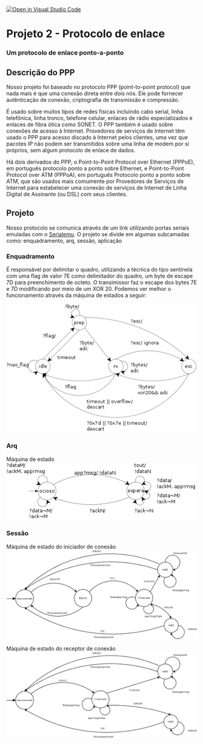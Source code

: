 [![Open in Visual Studio Code](https://classroom.github.com/assets/open-in-vscode-c66648af7eb3fe8bc4f294546bfd86ef473780cde1dea487d3c4ff354943c9ae.svg)](https://classroom.github.com/online_ide?assignment_repo_id=7891775&assignment_repo_type=AssignmentRepo)
# Projeto 2 - Protocolo de enlace

### Um protocolo de enlace ponto-a-ponto

## Descrição do PPP

Nosso projeto foi baseado no protocolo PPP (point-to-point protocol) que nada mais é que uma conexão direta entre dois nós. Ele pode fornecer autênticação de conexão, criptografia de transmissão e compressão.

É usado sobre muitos tipos de redes físicas incluindo cabo serial, linha telefônica, linha tronco, telefone celular, enlaces de rádio especializados e enlaces de fibra ótica como SONET. O PPP também é usado sobre conexões de acesso à Internet. Provedores de serviços de Internet têm usado o PPP para acesso discado à Internet pelos clientes, uma vez que pacotes IP não podem ser transmitidos sobre uma linha de modem por si próprios, sem algum protocolo de enlace de dados.

Há dois derivados do PPP, o Point-to-Point Protocol over Ethernet (PPPoE), em português protocolo ponto a ponto sobre Ethernet, e Point-to-Point Protocol over ATM (PPPoA), em português Protocolo ponto a ponto sobre ATM, que são usados mais comumente por Provedores de Serviços de Internet para estabelecer uma conexão de serviços de Internet de Linha Digital de Assinante (ou DSL) com seus clientes.

##  Projeto

Nosso protocolo se comunica através de um link utilizando portas seriais emuladas com o [Serialemu](https://github.com/IFSCEngtelecomPTC/Serialemu). O projeto se divide em algumas subcamadas como: enquadramento, arq, sessão, aplicação

### Enquadramento

É responsável por delimitar o quadro, utilizando a técnica do tipo sentinela com uma flag de valor 7E como delimitador do quadro, um byte de escape 7D para preenchimento de octeto. O transimissor faz o escape dos bytes 7E e 7D modificando por meio de um XOR 20. Podemos ver melhor o funcionamento através da máquina de estados a seguir:

![](ppp_mef.png)

### Arq



Máquina de estado
![](mef_arq.png)

### Sessão

Máquina de estado do iniciador de conexão
![](iniciador_conexao.png)

Máquina de estado do receptor de conexão
![](receptor_conexao.png)